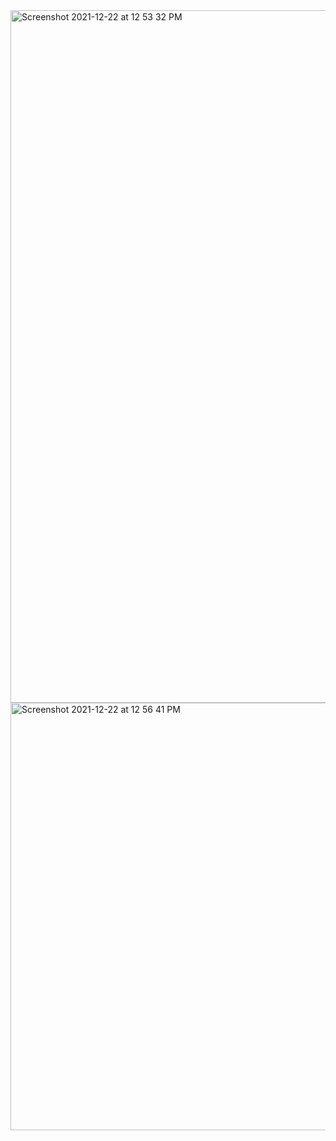 
<img width="1108" alt="Screenshot 2021-12-22 at 12 53 32 PM" src="https://user-images.githubusercontent.com/39347063/147052234-97ebaf67-f4be-4915-bd99-f12b1a070ea6.png">

<img width="684" alt="Screenshot 2021-12-22 at 12 56 41 PM" src="https://user-images.githubusercontent.com/39347063/147052595-4d2c099f-6df1-46c0-836f-71178dcaec61.png">

